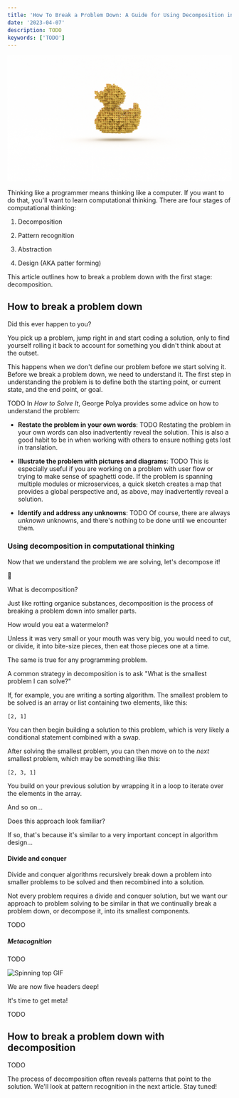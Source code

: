 ```yaml
---
title: 'How To Break a Problem Down: A Guide for Using Decomposition in Computational Thinking'
date: '2023-04-07'
description: TODO 
keywords: ['TODO']
---
```



![ TODO ](./jarednielsen-TODO.png)


Thinking like a programmer means thinking like a computer. If you want to do that, you'll want to learn computational thinking. There are four stages of computational thinking: 

1. Decomposition

2. Pattern recognition

3. Abstraction 

4. Design (AKA patter forming)

This article outlines how to break a problem down with the first stage: decomposition. 


## How to break a problem down

Did this ever happen to you? 

You pick up a problem, jump right in and start coding a solution, only to find yourself rolling it back to account for something you didn't think about at the outset. 

This happens when we don't define our problem before we start solving it. Before we break a problem down, we need to understand it. The first step in understanding the problem is to define both the starting point, or current state, and the end point, or goal. 

TODO
In _How to Solve It_, George Polya provides some advice on how to understand the problem: 

* **Restate the problem in your own words**: TODO Restating the problem in your own words can also inadvertently reveal the solution. This is also a good habit to be in when working with others to ensure nothing gets lost in translation. 

* **Illustrate the problem with pictures and diagrams**: TODO This is especially useful if you are working on a problem with user flow or trying to make sense of spaghetti code. If the problem is spanning multiple modules or microservices, a quick sketch creates a map that provides a global perspective and, as above, may inadvertently reveal a solution. 

* **Identify and address any unknowns**: TODO Of course, there are always _unknown_ unknowns, and there's nothing to be done until we encounter them.


### Using decomposition in computational thinking

Now that we understand the problem we are solving, let's decompose it! 

🧟

What is decomposition? 

Just like rotting organice substances, decomposition is the process of breaking a problem down into smaller parts. 

How would you eat a watermelon? 

Unless it was very small or your mouth was very big, you would need to cut, or divide, it into bite-size pieces, then eat those pieces one at a time. 

The same is true for any programming problem. 

A common strategy in decomposition is to ask "What is the smallest problem I can solve?"

If, for example, you are writing a sorting algorithm. The smallest problem to be solved is an array or list containing two elements, like this:
```
[2, 1]
```

You can then begin building a solution to this problem, which is very likely a conditional statement combined with a swap. 

After solving the smallest problem, you can then move on to the _next_ smallest problem, which may be something like this: 
```
[2, 3, 1]
```

You build on your previous solution by wrapping it in a loop to iterate over the elements in the array. 

And so on...

Does this approach look familiar? 

If so, that's because it's similar to a very important concept in algorithm design...


#### Divide and conquer

Divide and conquer algorithms recursively break down a problem into smaller problems to be solved and then recombined into a solution. 

Not every problem requires a divide and conquer solution, but we want our approach to problem solving to be similar in that we continually break a problem down, or decompose it, into its smallest components. 

TODO 

##### Metacognition

TODO 

![ Spinning top GIF ](https://media.giphy.com/media/13S1lWb5qheNBC/giphy.gif)

We are now five headers deep! 

It's time to get meta! 

TODO 


## How to break a problem down with decomposition

TODO

The process of decomposition often reveals patterns that point to the solution. We'll look at pattern recognition in the next article. Stay tuned! 